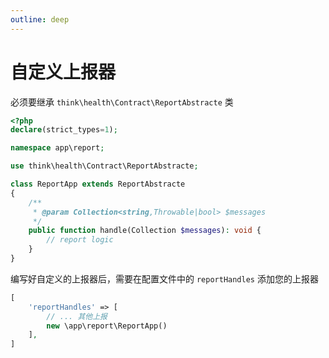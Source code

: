 ```yaml
---
outline: deep
---
```


# 自定义上报器

必须要继承 `think\health\Contract\ReportAbstracte` 类

```php
<?php
declare(strict_types=1);

namespace app\report;

use think\health\Contract\ReportAbstracte;

class ReportApp extends ReportAbstracte
{
    /**
     * @param Collection<string,Throwable|bool> $messages
     */
    public function handle(Collection $messages): void {
        // report logic
    }
}
```

编写好自定义的上报器后，需要在配置文件中的 `reportHandles` 添加您的上报器

```php
[
    'reportHandles' => [
        // ... 其他上报
        new \app\report\ReportApp()
    ],
]
```
